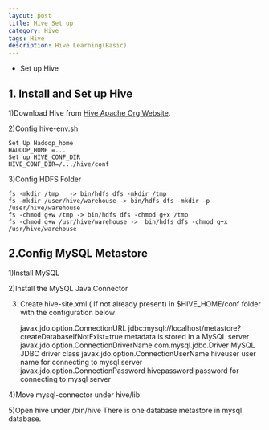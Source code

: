 ```yaml
---
layout: post
title: Hive Set up
category: Hive
tags: Hive
description: Hive Learning(Basic)
---
```


- Set up Hive

## 1. Install and Set up Hive

1)Download Hive from <a href="https://hive.apache.org/downloads.html">Hive Apache Org Website</a>.

2)Config hive-env.sh

	Set Up Hadoop_home
	HADOOP_HOME =...
	Set up HIVE_CONF_DIR
	HIVE_CONF_DIR=/.../hive/conf

3)Config HDFS Folder

    fs -mkdir /tmp   -> bin/hdfs dfs -mkdir /tmp
    fs -mkdir /user/hive/warehouse -> bin/hdfs dfs -mkdir -p /user/hive/warehouse
    fs -chmod g+w /tmp -> bin/hdfs dfs -chmod g+x /tmp
    fs -chmod g+w /usr/hive/warehouse ->  bin/hdfs dfs -chmod g+x /usr/hive/warehouse

## 2.Config MySQL Metastore

1)Install MySQL

2)Install the MySQL Java Connector

3) Create hive-site.xml ( If not already present) in $HIVE_HOME/conf folder with the configuration below

	<configuration>
	   <property>
	      <name>javax.jdo.option.ConnectionURL</name>
	      <value>jdbc:mysql://localhost/metastore?createDatabaseIfNotExist=true</value>
	      <description>metadata is stored in a MySQL server</description>
	   </property>
	   <property>
	      <name>javax.jdo.option.ConnectionDriverName</name>
	      <value>com.mysql.jdbc.Driver</value>
	      <description>MySQL JDBC driver class</description>
	   </property>
	   <property>
	      <name>javax.jdo.option.ConnectionUserName</name>
	      <value>hiveuser</value>
	      <description>user name for connecting to mysql server</description>
	   </property>
	   <property>
	      <name>javax.jdo.option.ConnectionPassword</name>
	      <value>hivepassword</value>
	      <description>password for connecting to mysql server</description>
	   </property>
	</configuration>

4)Move mysql-connector under hive/lib

5)Open hive under /bin/hive
There is one database metastore in mysql database.
